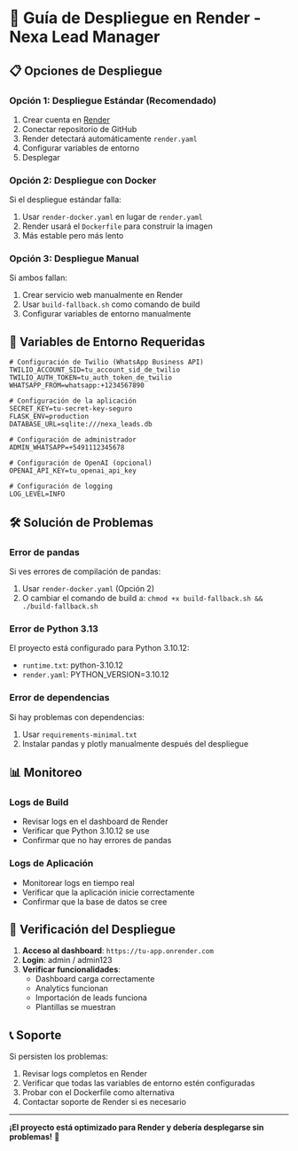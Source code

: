 # 🚀 Guía de Despliegue en Render - Nexa Lead Manager

## 📋 Opciones de Despliegue

### **Opción 1: Despliegue Estándar (Recomendado)**
1. Crear cuenta en [Render](https://render.com)
2. Conectar repositorio de GitHub
3. Render detectará automáticamente `render.yaml`
4. Configurar variables de entorno
5. Desplegar

### **Opción 2: Despliegue con Docker**
Si el despliegue estándar falla:
1. Usar `render-docker.yaml` en lugar de `render.yaml`
2. Render usará el `Dockerfile` para construir la imagen
3. Más estable pero más lento

### **Opción 3: Despliegue Manual**
Si ambos fallan:
1. Crear servicio web manualmente en Render
2. Usar `build-fallback.sh` como comando de build
3. Configurar variables de entorno manualmente

## 🔧 Variables de Entorno Requeridas

```env
# Configuración de Twilio (WhatsApp Business API)
TWILIO_ACCOUNT_SID=tu_account_sid_de_twilio
TWILIO_AUTH_TOKEN=tu_auth_token_de_twilio
WHATSAPP_FROM=whatsapp:+1234567890

# Configuración de la aplicación
SECRET_KEY=tu-secret-key-seguro
FLASK_ENV=production
DATABASE_URL=sqlite:///nexa_leads.db

# Configuración de administrador
ADMIN_WHATSAPP=+5491112345678

# Configuración de OpenAI (opcional)
OPENAI_API_KEY=tu_openai_api_key

# Configuración de logging
LOG_LEVEL=INFO
```

## 🛠️ Solución de Problemas

### **Error de pandas**
Si ves errores de compilación de pandas:
1. Usar `render-docker.yaml` (Opción 2)
2. O cambiar el comando de build a: `chmod +x build-fallback.sh && ./build-fallback.sh`

### **Error de Python 3.13**
El proyecto está configurado para Python 3.10.12:
- `runtime.txt`: python-3.10.12
- `render.yaml`: PYTHON_VERSION=3.10.12

### **Error de dependencias**
Si hay problemas con dependencias:
1. Usar `requirements-minimal.txt`
2. Instalar pandas y plotly manualmente después del despliegue

## 📊 Monitoreo

### **Logs de Build**
- Revisar logs en el dashboard de Render
- Verificar que Python 3.10.12 se use
- Confirmar que no hay errores de pandas

### **Logs de Aplicación**
- Monitorear logs en tiempo real
- Verificar que la aplicación inicie correctamente
- Confirmar que la base de datos se cree

## 🎯 Verificación del Despliegue

1. **Acceso al dashboard**: `https://tu-app.onrender.com`
2. **Login**: admin / admin123
3. **Verificar funcionalidades**:
   - Dashboard carga correctamente
   - Analytics funcionan
   - Importación de leads funciona
   - Plantillas se muestran

## 📞 Soporte

Si persisten los problemas:
1. Revisar logs completos en Render
2. Verificar que todas las variables de entorno estén configuradas
3. Probar con el Dockerfile como alternativa
4. Contactar soporte de Render si es necesario

---

**¡El proyecto está optimizado para Render y debería desplegarse sin problemas!** 🚀
